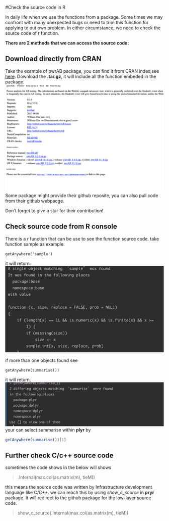 #Check the source code in R

In daily life when we use the functions from a package. Some times we may confront with many unexpected bugs or need to trim this function for applying to out own problem. In either circumstance, we need to check the source code of r function.

**There are 2 methods that we can access the source code:**

## Download directly from CRAN
Take the example of pwrAB package, you can find it from CRAN index,see [here](https://cran.r-project.org/web/packages/pwrAB/index.html). Download the **.tar.gz**, it will include all the function embeded in the package. ![Alt Image Text](https://raw.githubusercontent.com/diana12333/RNotebook/master/pics/Screen%20Shot%202019-11-11%20at%2010.52.03%20AM.png "Optional Title")
Some package might provide their github reposite, you can also pull code from their github webpacge.

Don't forget to give a star for their contribution!
## Check source code from R console
There is a r function that can be use to see the function source code.
take function sample as example:

```
getAnywhere('sample')
```
it will return:
![](https://raw.githubusercontent.com/diana12333/RNotebook/master/pics/Screen%20Shot%202019-11-11%20at%2011.03.20%20AM.png)

if more than one objects found see
```
getAnywhere(summarise())
```
it will return,
![](https://raw.githubusercontent.com/diana12333/RNotebook/master/pics/Screen%20Shot%202019-11-11%20at%2011.08.47%20AM.png)
 your can select summarise within **plyr** by 
 
```R
getAnywhere(summarise())[1]
```
## Further check C/c++ source code
sometimes the code shows in the below will shows
>.Internal(max.col(as.matrix(m), tieM))


this means the source code was written by Infrastructure development language like C/C++.
we can reach this by using *show_c_source* in **pryr** package. It will redirect to the github package for the low-layer source code.
>show\_c\_source(.Internal(max.col(as.matrix(m), tieM))
